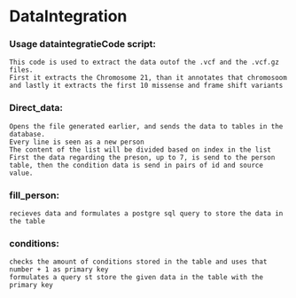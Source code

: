 # DataIntegration

### Usage dataintegratieCode script:
    This code is used to extract the data outof the .vcf and the .vcf.gz files. 
    First it extracts the Chromosome 21, than it annotates that chromosoom and lastly it extracts the first 10 missense and frame shift variants


### Direct_data:
    Opens the file generated earlier, and sends the data to tables in the database.
    Every line is seen as a new person
    The content of the list will be divided based on index in the list
    First the data regarding the preson, up to 7, is send to the person table, then the condition data is send in pairs of id and source value.

### fill_person:
    recieves data and formulates a postgre sql query to store the data in the table
   
### conditions:
    checks the amount of conditions stored in the table and uses that number + 1 as primary key
    formulates a query st store the given data in the table with the primary key
